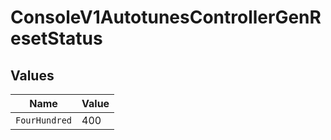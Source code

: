 # ConsoleV1AutotunesControllerGenResetStatus


## Values

| Name          | Value         |
| ------------- | ------------- |
| `FourHundred` | 400           |